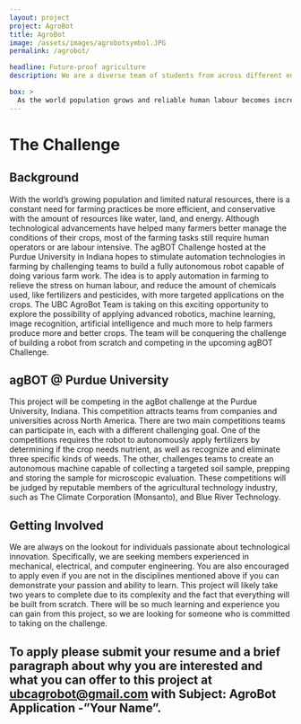 ```yaml
---
layout: project
project: AgroBot
title: AgroBot
image: /assets/images/agrobotsymbol.JPG
permalink: /agrobot/

headline: Future-proof agriculture
description: We are a diverse team of students from across different engineering disciplines. With a shared passion for innovation and technology, we hope to contribute to the future of agriculture, in transitioning from human labour to full automation.

box: >
  As the world population grows and reliable human labour becomes increasingly expensive, we must find new ways to grow food more efficiently and affordable. Although technological advancements have helped many farmers better manage the conditions of their crops, most of the farming tasks still require human operators or are labour intensive. The UBC AgroBot team will be building a fully autonomous robot capable of doing various farm work to enable farmers to produce more and better crops. We hope to raise UBC students’ interest in modern agriculture and its possibility for application of advanced robotics, machine learning, image recognition, artificial intelligence and much more.
---
```


# The Challenge

## Background
With the world’s growing population and limited natural resources, there is a constant need for farming practices be more efficient, and conservative with the amount of resources like water, land, and energy. Although technological advancements have helped many farmers better manage the conditions of their crops, most of the farming tasks still require human operators or are labour intensive. The agBOT Challenge hosted at the Purdue University in Indiana hopes to stimulate automation technologies in farming by challenging teams to build a fully autonomous robot capable of doing various farm work. The idea is to apply automation in farming to relieve the stress on human labour, and reduce the amount of chemicals used, like fertilizers and pesticides, with more targeted applications on the crops. The UBC AgroBot Team is taking on this exciting opportunity to explore the possibility of applying advanced robotics, machine learning, image recognition, artificial intelligence and much more to help farmers produce more and better crops. The team will be conquering the challenge of building a robot from scratch and competing in the upcoming agBOT Challenge.

## agBOT @ Purdue University
This project will be competing in the agBot challenge at the Purdue University, Indiana. This competition attracts teams from companies and universities across North America. There are two main competitions teams can participate in, each with a different challenging goal. One of the competitions requires the robot to autonomously apply fertilizers by determining if the crop needs nutrient, as well as recognize and eliminate three specific kinds of weeds. The other, challenges teams to create an autonomous machine capable of collecting a targeted soil sample, prepping and storing the sample for microscopic evaluation. These competitions will be judged by reputable members of the agricultural technology industry, such as The Climate Corporation (Monsanto), and Blue River Technology.

## Getting Involved
We are always on the lookout for individuals passionate about technological innovation. Specifically, we are seeking members experienced in mechanical, electrical, and computer engineering. You are also encouraged to apply even if you are not in the disciplines mentioned above if you can demonstrate your passion and ability to learn. This project will likely take two years to complete due to its complexity and the fact that everything will be built from scratch. There will be so much learning and experience you can gain from this project, so we are looking for someone who is committed to taking on the challenge.

To apply please submit your resume and a brief paragraph about why you are interested and what you can offer to this project at ubcagrobot@gmail.com with Subject: AgroBot Application -”Your Name”.
---